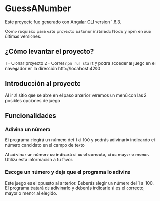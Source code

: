 # GuessANumber

Este proyecto fue generado con [Angular CLI](https://github.com/angular/angular-cli) version 1.6.3.

Como requisito para este proyecto es tener instalado Node y npm en sus últimas versiones.

## ¿Cómo levantar el proyecto?

1 - Clonar proyecto
2 - Correr `npm run start` y podrá acceder al juego en el navegador en la dirección http://localhost:4200 

## Introducción al proyecto

Al ir al sitio que se abre en el paso anterior veremos un menú con las 2 posibles opciones de juego

## Funcionalidades

### Adivina un número

El programa elegirá un número del 1 al 100 y podrás adivinarlo indicando el número candidato en el campo de texto

Al adivinar un número se indicará si es el correcto, si es mayor o menor. Utiliza esta información a tu favor.

### Escoge un número y deja que el programa lo adivine

Este juego es el opuesto al anterior. Deberás elegir un número del 1 al 100. El programa tratará de adivinarlo y deberás indicarle  si es el correcto, mayor o menor al elegido.
